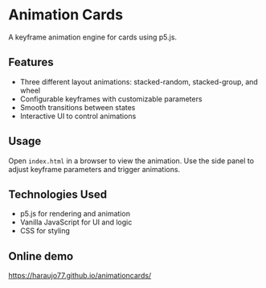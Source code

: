 # Animation Cards

A keyframe animation engine for cards using p5.js.

## Features

- Three different layout animations: stacked-random, stacked-group, and wheel
- Configurable keyframes with customizable parameters
- Smooth transitions between states
- Interactive UI to control animations

## Usage

Open `index.html` in a browser to view the animation. Use the side panel to adjust keyframe parameters and trigger animations.

## Technologies Used

- p5.js for rendering and animation
- Vanilla JavaScript for UI and logic
- CSS for styling

## Online demo
https://haraujo77.github.io/animationcards/
